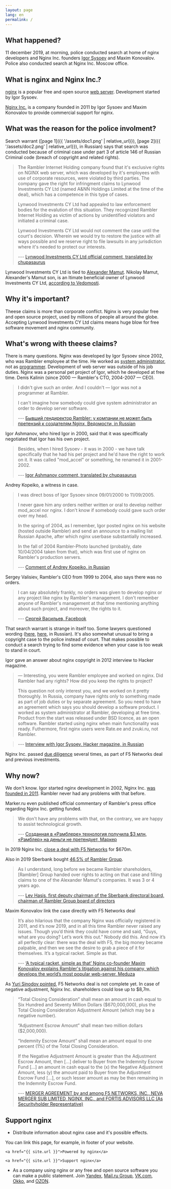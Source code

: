 ```yaml
---
layout: page
lang: en
permalink: /
---
```


## What happened?

11 december 2019, at morning, police conducted search at home of nginx developers and Nginx Inc. founders [Igor Sysoev](https://en.wikipedia.org/wiki/Igor_Sysoev) and Maxim Konovalov. Police also conducted search at Nginx Inc. Moscow office.

## What is nginx and Nginx Inc.?

[nginx](https://en.wikipedia.org/wiki/Nginx) is a popular free and open source [web server](https://en.wikipedia.org/wiki/Web_server). Development started by Igor Sysoev.

[Nginx Inc.](https://www.nginx.com/company/) is a company founded in 2011 by Igor Sysoev and Maxim Konovalov to provide commercial support for nginx.

## What was the reason for the police involment?

Search warrant ([page 1]({{ '/assets/doc1.png' | relative_url}}), [page 2]({{ '/assets/doc2.png' | relative_url}}), in Russian) says that search was conducted because of criminal case under part 3 of article 146 of Russian Criminal code (breach of copyright and related rights).

>The Rambler Internet Holding company found that it's exclusive rights on NGINX web server, which was developed by it's employees with use of corporate resources, were violated by third parties. The company gave the right for infringment claims to Lynwood Investments CY Ltd (named A&NN Holdings Limited at the time of the deal), which has a competence in this type of cases.
>
>Lynwood Investments CY Ltd had appealed to law enforcement bodies for the evalution of this situation. They recognized Rambler Internet Holding as victim of actions by unidentified violators and initiated a criminal case.
>
>Lynwood Investments CY Ltd would not comment the case until the court's decision. Wherein we would try to restore the justice with all ways possible and we reserve right to file lawsuits in any jurisdiction where it's needed to protect our interests.
> 
> --- [Lynwood Investments CY Ltd official comment, translated by chupasaurus](https://news.ycombinator.com/item?id=21773702)

Lynwood Investments CY Ltd is tied to [Alexander Mamut](https://en.wikipedia.org/wiki/Alexander_Mamut). Nikolay Mamut, Alexander's Mamut son, is an ltimate beneficial owner of Lynwood Investments CY Ltd, [according to Vedomosti](https://www.vedomosti.ru/technology/articles/2019/12/12/818573-rambler).

## Why it's important?

Theese claims is more than corporate conflict. Nginx is very popular free and open source project, used by millions of people all around the globe. Accepting Lynwood Investments CY Ltd claims means huge blow for free software movement and nginx community.

## What's wrong with theese claims?

There is many questions. Nginx was developed by Igor Sysoev since 2002, who was Rambler employee at the time. He worked as [system administrator](https://en.wikipedia.org/wiki/System_administrator), not as [programmer](https://en.wikipedia.org/wiki/Programmer). Development of web server was outside of his job duties. Nginx was a personal pet project of Igor, which he developed at free time. Denis Kalinin (since 2000 — Rambler's CTO, 2004-2007 — CEO).

> I didn't give such an order. And I couldn't — Igor was not a programmer at Rambler.
>
> I can't imagine how somebody could give system administrator an order to develop server software.
>
> --- [Бывший гендиректор Rambler: у компании не может быть претензий к создателям Nginx, Ведомости, in Russian](https://www.vedomosti.ru/technology/characters/2019/12/13/818700-rambler)

Igor Ashmanov, who hired Igor in 2000, said that it was speciffically negotiated that Igor has his own project.

> Besides, when I hired Sysoev - it was in 2000 - we have talk specifically that he had his pet project and he'd have the right to work on it. It was called "mod_accel" or something, he renamed it in 2001-2002.
>
> --- [Igor Ashmanov comment, translated by chupasaurus](https://news.ycombinator.com/item?id=21774544)

Andrey Kopeiko, a witness in case.

> I was direct boss of Igor Sysoev since 09/01/2000 to 11/09/2005.
>
> I never gave him any orders neither written or oral to develop neither mod_accel nor nginx. I don't know if somebody could gave such order over my head.
>
> In the spring of 2004, as I remember, Igor posted nginx on his website (hosted outside Rambler) and send an announce to a mailing list Russian Apache, after which nginx userbase substantially increased.
>
> In the fall of 2004 Rambler-Photo launched (probably, date 10/04/2004 taken from that), which was first use of nginx on Rambler's production servers.
>
> --- [Comment of Andrey Kopeiko, in Russian](https://roem.ru/12-12-2019/281134/rambler-nginx/#comment-292163)

Sergey Valisiev, Rambler's CEO from 1999 to 2004, also says there was no orders.

> I can say absolutely frankly, no orders was given to develop nginx or any project like nginx by Rambler's management. I don't remember anyone of Rambler's management at that time mentioning anything about such project, and moreover, the rights to it.
>
> --- [Сергей Васильев, Facebook](https://www.facebook.com/sergey.vasiliev.106/posts/10157742362289650)

That search warrant is strange in itself too. Some lawyers questioned wording ([here](https://thebell.io/rambler-protiv-nginx-kto-prav-otvechayut-yuristy/), [here](https://incrussia.ru/understand/nginx-protiv-ramblera/), in Russian). It's also somewhat unusual to bring a copyright case to the police instead of court. That makes possible to conduct a search trying to find some evidence when your case is too weak to stand in court.

Igor gave an answer about nginx copyright in 2012 interview to Hacker magazine.

> — Interesting, you were Rambler employee and worked on nginx. Did Rambler had any rights? How did you keep the rights to project?
>
> This question not only interest you, and we worked on it pretty thoroughly. In Russia, company have rights only to something made as part of job duties or by separate agreement. So you need to have an agreement which says you should develop a software product. I worked as system administrator at Rambler, developing at free time. Product from the start was released under BSD licence, as an open software. Rambler started using nginx when main functionality was ready. Futhermore, first nginx users were Rate.ee and zvuki.ru, not Rambler.

> --- [Interview with Igor Sysoev, Hacker magazine, in Russian](https://habr.com/ru/company/xakep/blog/136354/)

Nginx Inc. passed [due diligence](https://en.wikipedia.org/wiki/Due_diligence) several times, as part of F5 Networks deal and previous investments.

## Why now?

We don't know. Igor started nginx development in 2002, Nginx Inc. [was founded in 2011](https://www.sec.gov/Archives/edgar/data/1588848/000158884813000001/xslFormDX01/primary_doc.xml). Rambler never had any problems with that before.

Marker.ru even published official commentary of Rambler's press office regarding Nginx Inc. getting funded.

> We don't have any problems with that, on the contrary, we are happy to assist technological growth.
>
> --- [Созданная в «Рамблере» технология получила $3 млн, «Рамблер» на деньги не претендует, Маркер](https://web.archive.org/web/20160307211723/http://www.marker.ru/news/503492)

In 2019 Nginx Inc. [close a deal with F5 Networks](https://www.f5.com/company/news/press-releases/f5-acquires-nginx-to-bridge-netops-devops) for $670m.

Also in 2019 Sberbank bought [46,5% of Rambler Group](https://www.reuters.com/article/us-russia-sberbank-rambler/russias-sberbank-invests-in-media-group-rambler-idUSKCN1RZ293).

> As I understand, long before we became Rambler shareholders, [Rambler] Group handed over rights to acting on that case and filling claims to one of the Alexander Mamut's companies. It was 3 or 4 years ago.
>
> --- [Lev Hasis, first deputy chairman of the Sberbank directoral board, chairman of Rambler Group board of directors](https://www.kommersant.ru/doc/4195725)

Maxim Konovalov link the case directly with F5 Networks deal

> It’s also hilarious that the company Nginx was officially registered in 2011, and it’s now 2019, and in all this time Rambler never raised any issues. Though you’d think they could have come and said, “Guys, what are you doing? Let’s work this out.” Nobody did this. And now it’s all perfectly clear: there was the deal with F5, the big money became palpable, and then we see the desire to grab a piece of it for themselves. It’s a typical racket. Simple as that.
>
> --- [‘A typical racket, simple as that’ Nginx co-founder Maxim Konovalov explains Rambler's litigation against his company, which develops the world’s most popular web-server, Meduza](https://meduza.io/en/feature/2019/12/13/a-typical-racket-simple-as-that)


As [Yuri Sinodov pointed](https://t.me/sinod/447), F5 Networks deal is not complete yet. In case of negative adjustment, Nginx Inc. shareholders could lose up to $8,7m.

> “Total Closing Consideration” shall mean an amount in cash equal to Six Hundred and Seventy Million Dollars ($670,000,000), plus the Total Closing Consideration Adjustment Amount (which may be a negative number).
>
> “Adjustment Escrow Amount” shall mean two million dollars ($2,000,000).
>
> “Indemnity Escrow Amount” shall mean an amount equal to one percent (1%) of the Total Closing Consideration.
>
> If the Negative Adjustment Amount is greater than the Adjustment Escrow Amount, then [...] deliver to Buyer from the Indemnity Escrow Fund [...] an amount in cash equal to the (x) the Negative Adjustment Amount, less (y) the amount paid to Buyer from the Adjustment Escrow Fund [...], or such lesser amount as may be then remaining in the Indemnity Escrow Fund.
>
> --- [MERGER AGREEMENT by and among F5 NETWORKS, INC., NEVA MERGER SUB LIMITED, NGINX, INC., and FORTIS ADVISORS LLC (As Securityholder Representative)](https://www.sec.gov/Archives/edgar/data/1048695/000119312519070884/d713823dex21.htm)


## Support nginx

* Distribute information about nginx case and it's possible effects.

You can link this page, for example, in footer of your website.

```
<a href="{{ site.url }}">Powered by nginx</a>
```

```
<a href="{{ site.url }}">Support nginx</a>
```

* As a company using nginx or any free and open source software you can make a public statement. Join 
[Yandex](https://yandex.ru/blog/company/open-source-nashe-vse), [Mail.ru Group](https://habr.com/ru/company/mailru/blog/480116/), [VK.com](https://twitter.com/vkontakte/status/1205471300451545089), [Okko](https://habr.com/ru/company/okko/blog/480228/), and [OZON](https://habr.com/ru/company/ozontech/blog/480244/).